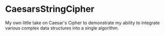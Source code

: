# CaesarsStringCipher
My own little take on Caesar's Cipher to demonstrate my ability to integrate various complex data structures into a single algorithm.
